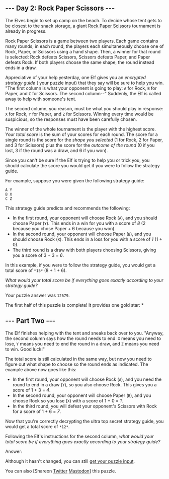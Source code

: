 \--- Day 2: Rock Paper Scissors ---
----------

The Elves begin to set up camp on the beach. To decide whose tent gets to be closest to
the snack storage, a
giant [Rock Paper Scissors](https://en.wikipedia.org/wiki/Rock_paper_scissors)
tournament is already in progress.

Rock Paper Scissors is a game between two players. Each game contains many rounds; in
each round, the players each simultaneously choose one of Rock, Paper, or Scissors using
a hand shape. Then, a winner for that round is selected: Rock defeats Scissors, Scissors
defeats Paper, and Paper defeats Rock. If both players choose the same shape, the round
instead ends in a draw.

Appreciative of your help yesterday, one Elf gives you an *encrypted strategy guide* (
your puzzle input) that they say will be sure to help you win. "The first column is what
your opponent is going to play: `A` for Rock, `B` for Paper, and `C` for Scissors. The
second column--" Suddenly, the Elf is called away to help with someone's tent.

The second column, you reason, must be what you should play in response: `X` for
Rock, `Y` for Paper, and `Z` for Scissors. Winning every time would be suspicious, so
the responses must have been carefully chosen.

The winner of the whole tournament is the player with the highest score. Your *total
score* is the sum of your scores for each round. The score for a single round is the
score for the *shape you selected* (1 for Rock, 2 for Paper, and 3 for Scissors) plus
the score for the *outcome of the round* (0 if you lost, 3 if the round was a draw, and
6 if you won).

Since you can't be sure if the Elf is trying to help you or trick you, you should
calculate the score you would get if you were to follow the strategy guide.

For example, suppose you were given the following strategy guide:

```
A Y
B X
C Z

```

This strategy guide predicts and recommends the following:

* In the first round, your opponent will choose Rock (`A`), and you should choose
  Paper (`Y`). This ends in a win for you with a score of *8* (2 because you chose
  Paper + 6 because you won).
* In the second round, your opponent will choose Paper (`B`), and you should choose
  Rock (`X`). This ends in a loss for you with a score of *1* (1 + 0).
* The third round is a draw with both players choosing Scissors, giving you a score of
  3 + 3 = *6*.

In this example, if you were to follow the strategy guide, you would get a total score
of `*15*` (8 + 1 + 6).

*What would your total score be if everything goes exactly according to your strategy
guide?*

Your puzzle answer was `12679`.

The first half of this puzzle is complete! It provides one gold star: \*

\--- Part Two ---
----------

The Elf finishes helping with the tent and sneaks back over to you. "Anyway, the second
column says how the round needs to end: `X` means you need to lose, `Y` means you need
to end the round in a draw, and `Z` means you need to win. Good luck!"

The total score is still calculated in the same way, but now you need to figure out what
shape to choose so the round ends as indicated. The example above now goes like this:

* In the first round, your opponent will choose Rock (`A`), and you need the round to
  end in a draw (`Y`), so you also choose Rock. This gives you a score of 1 + 3 = *4*.
* In the second round, your opponent will choose Paper (`B`), and you choose Rock so you
  lose (`X`) with a score of 1 + 0 = *1*.
* In the third round, you will defeat your opponent's Scissors with Rock for a score of
  1 + 6 = *7*.

Now that you're correctly decrypting the ultra top secret strategy guide, you would get
a total score of `*12*`.

Following the Elf's instructions for the second column, *what would your total score be
if everything goes exactly according to your strategy guide?*

Answer:

Although it hasn't changed, you can still [get your puzzle input](2/input).

You can
also [Shareon [Twitter](https://twitter.com/intent/tweet?text=I%27ve+completed+Part+One+of+%22Rock+Paper+Scissors%22+%2D+Day+2+%2D+Advent+of+Code+2022&url=https%3A%2F%2Fadventofcode%2Ecom%2F2022%2Fday%2F2&related=ericwastl&hashtags=AdventOfCode) [Mastodon](javascript:void(0);)]
this puzzle.

